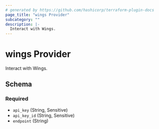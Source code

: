 ```yaml
---
# generated by https://github.com/hashicorp/terraform-plugin-docs
page_title: "wings Provider"
subcategory: ""
description: |-
  Interact with Wings.
---
```


# wings Provider

Interact with Wings.



<!-- schema generated by tfplugindocs -->
## Schema

### Required

- `api_key` (String, Sensitive)
- `api_key_id` (String, Sensitive)
- `endpoint` (String)
